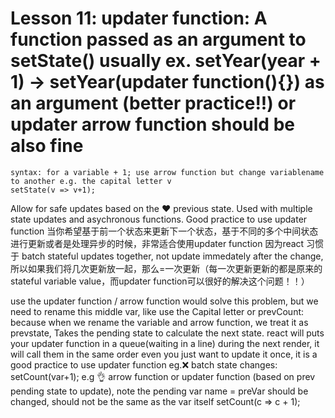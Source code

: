 # Lesson 11: updater function: A function passed as an argument to setState() usually ex. setYear(year + 1) -> setYear(updater function(){}) as an argument (better practice!!) or updater arrow function should be also fine
    syntax: for a variable + 1; use arrow function but change variablename to another e.g. the capital letter v
    setState(v => v+1);
Allow for safe updates based on the ❤️ previous state. Used with multiple state updates and asychronous functions. Good practice to use updater function
当你希望基于前一个状态来更新下一个状态，基于不同的多个中间状态进行更新或者是处理异步的时候，非常适合使用updater function
因为react 习惯于 batch stateful updates together, not update immedately after the change, 所以如果我们将几次更新放一起，那么=一次更新（每一次更新更新的都是原来的stateful variable value，而updater function可以很好的解决这个问题！！）

use the updater function / arrow function would solve this problem, but we need to rename this middle var, like use the Capital letter or prevCount:
because when we rename the variable and arrow function, we treat it as prevstate, Takes the pending state to calculate the next state. 
react will puts your updater function in a queue(waiting in a line)
during the next render, it will call them in the same order
 even you just want to update it once, it is a good practice to use updater function
    eg.❌ batch state changes:
        setCount(var+1);
    e.g 👌 arrow function or updater function (based on prev pending state to update), note the pending var name = preVar should be changed, should not be the same as the var itself
        setCount(c => c + 1);

